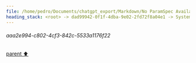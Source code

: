 ```yaml
---
file: /home/pedro/Documents/chatgpt_export/Markdown/No ParamSpec Available.md
heading_stack: <root> -> dad99942-0f1f-4dba-9e02-2fd72f8a04e1 -> System -> 958b6e43-778f-4c79-88fc-d066a7cf90df -> System -> aaa2e994-c802-4cf3-842c-5533a1176f22
---
```

###### aaa2e994-c802-4cf3-842c-5533a1176f22
[parent ⬆️](#958b6e43-778f-4c79-88fc-d066a7cf90df)
